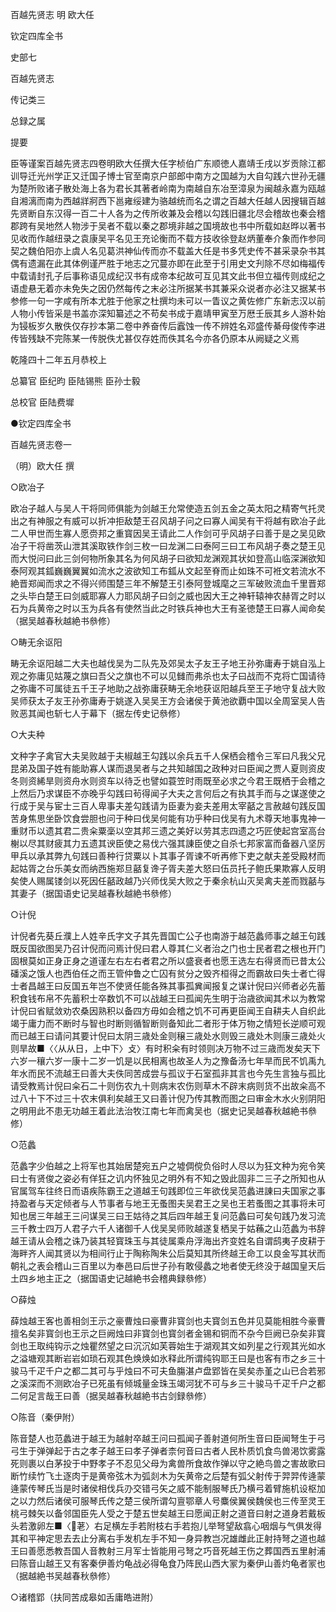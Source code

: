 <!-- { "loadSidebar": true } -->
百越先贤志 明 欧大任 


钦定四库全书 
  

史部七 
  

百越先贤志 
  

传记类三 
  

总録之属 
  

提要 
  

臣等谨案百越先贤志四卷明欧大任撰大任字桢伯广东顺徳人嘉靖壬戌以岁贡除江都训导迁光州学正又迁国子博士官至南京户部郎中南方之国越为大自勾践六世孙无疆为楚所败诸子散处海上各为君长其著者岭南为南越自东冶至漳泉为闽越永嘉为瓯越自湘漓而南为西越牂牁西下邕雍绥建为骆越统而名之谓之百越大任越人因搜辑百越先贤断自东汉得一百二十人各为之传所收兼及会稽以勾践旧疆北尽会稽故也秦会稽郡跨有吴地然人物涉于吴者不载以秦之郡境非越之国境故也书中所载如赵晔以著书见收而作越纽录之袁康吴平名见王充论衡而不载方技收徐登赵炳董奉介象而作参同契之魏伯阳亦上虞人名见葛洪神仙传而亦不载盖大任是书多凭史传不甚采录杂书其偶有遗漏在此其体例谨严胜于地志之冗蔓亦即在此至于引用史文刋除不尽如梅福传中载请封孔子后事称语见成纪汉书有成帝本纪故可互见其文此书但立福传则成纪之语虚悬无着亦未免失之因仍然每传之末必注所据某书其兼采众说者亦必注又据某书参修一句一字咸有所本尤胜于他家之杜撰均未可以一眚议之黄佐修广东新志汉以前人物小传皆采是书盖亦深知纂述之不苟矣书成于嘉靖甲寅至万厯壬辰其乡人游朴始为锓板岁久散佚仅存抄本第二卷中养奋传后蠧蚀一传不辨姓名邓盛传綦母俊传李进传皆残缺不完陈某一传脱佚尤甚仅存姓而佚其名今亦各仍原本从阙疑之义焉 
  

乾隆四十二年五月恭校上 
  

总纂官 臣纪昀 臣陆锡熊 臣孙士毅 
  

总校官 臣陆费墀 
  

●钦定四库全书 
  

百越先贤志卷一 
  

（明）欧大任 撰 
  

○欧冶子 
  

欧冶子越人与吴人干将同师俱能为剑越王允常使造五剑五金之英太阳之精寄气托灵出之有神服之有威可以折冲拒敌楚王召风胡子问之曰寡人闻吴有干将越有欧冶子此二人甲世而生寡人愿赍邦之重寳因吴王请此二人作剑可乎风胡子曰善于是之吴见欧冶子干将凿茨山泄其溪取铁作剑三枚一曰龙渊二曰泰阿三曰工布风胡子奏之楚王见而大悦问曰此三剑何物所象其名为何风胡子曰欲知龙渊观其状如登高山临深渊欲知泰阿观其鈲巍巍翼翼如流水之波欲知工布鈲从文起至脊而止如珠不可袵文若流水不絶晋郑闻而求之不得兴师围楚三年不解楚王引泰阿登城麾之三军破败流血千里晋郑之头毕白楚王曰剑威耶寡人力耶风胡子曰剑之威也因大王之神轩辕神农赫胥之时以石为兵黄帝之时以玉为兵各有使然当此之时铁兵神也大王有圣徳楚王曰寡人闻命矣（据吴越春秋越絶书叅修） 
  

○畴无余讴阳 
  

畴无余讴阳越二大夫也越伐吴为二队先及郊吴太子友王子地王孙弥庸寿于姚自泓上观之弥庸见姑蔑之旗曰吾父之旗也不可以见雠而弗杀也太子曰战而不克将亡国请待之弥庸不可属徒五千王子地助之战弥庸获畴无余地获讴阳越兵至王子地守复战大败吴师获太子友王孙弥庸寿于姚遂入吴吴王方会诸侯于黄池欲覇中国以全周室吴人告败恶其闻也斩七人于幕下（据左传史记叅修） 
  

○大夫种 
  

文种字子禽官大夫吴败越于夫椒越王勾践以余兵五千人保栖会稽令三军曰凡我父兄昆弟及国子姓有能助寡人谋而退吴者与之共知越国之政种对曰臣闻之贾人夏则资皮冬则资絺旱则资舟水则资车以待乏也譬如蓑笠时雨既至必求之今君王既栖于会稽之上然后乃求谋臣不亦晚乎勾践曰茍得闻子大夫之言何后之有执其手而与之谋遂使之行成于吴与宦士三百人卑事夫差勾践请为臣妻为妾夫差用太宰嚭之言赦越句践反国苦身焦思坐卧饮食尝胆也问于种曰伐吴何能有功乎种曰伐吴有九术尊天地事鬼神一重财币以遗其君二贵籴粟稁以空其邦三遗之美好以劳其志四遗之巧匠使起宫室高台榭以尽其财疲其力五遗其谀臣使之易伐六强其諌臣使之自杀七邦家富而备器八坚厉甲兵以承其弊九句践曰善种行贷粟以卜其事子胥谏不听再修下吏之献夫差受殿材而起姑胥之台乐美女而纳西施郑旦嚭复谗子胥夫差大怒曰伍员托子鲍氏果欺寡人反明矣使人赐属镂剑以死因任嚭政越乃兴师伐吴大败之于秦余杭山灭吴禽夫差而戮嚭与其妻子（据国语史记吴越春秋越絶书叅修） 
  

○计倪 
  

计倪者先葵丘濮上人姓辛氏字文子其先晋国亡公子也南游于越范蠡师事之越王句践既反国欲图吴乃召计倪而问焉计倪曰君人尊其仁义者治之门也士民者君之根也开门固根莫如正身正身之道谨左右左右者君之所以盛衰者也愿王选左右得贤而已昔太公磻溪之饿人也西伯任之而王管仲鲁之亡囚有贫分之毁齐桓得之而霸故曰失士者亡得士者昌越王曰反国五年岂不使贤任能各殊其事孤兾闻报复之谋计倪曰兴师者必先蓄积食钱布帛不先蓄积士卒数饥不可以战越王曰孤闻先生明于治歳欲闻其术以为教常计倪曰省赋敛劝农桑因熟积以备四方毋如会稽之饥不可再更臣闻王自耕夫人自织此竭于庸力而不断时与智也时断则循智断则备知此二者形于体万物之情短长逆顺可观而已越王曰请问其要计倪曰太阴三歳处金则穣三歳处水则毁三歳处木则康三歳处火则旱故■〈〈从从日，上中下〉攴〉有时积籴有时领则决万物不过三歳而发矣天下六岁一穰六岁一康十二岁一饥是以民相离也故圣人为之豫备汤七年旱而民不饥禹九年水而民不流越王曰善大夫佚同苦成尝与孤议于石室孤非其言也今先生言独与孤比请受教焉计倪曰籴石二十则伤农九十则病末农伤则草木不辟末病则货不出故籴高不过八十下不过三十农末俱利矣越王又曰善计倪乃传其教而图之曰审金木水火别阴阳之明用此不患无功越王着此法治牧江南七年而禽吴也（据史记吴越春秋越絶书叅修） 
  

○范蠡 
  

范蠡字少伯越之上将军也其始居楚宛五户之墟倜傥负俗时人尽以为狂文种为宛令笑曰士有贤俊之姿必有佯狂之讥内怀独见之明外有不知之毁此固非二三子之所知也从官属驾车往终日而语疾陈霸王之道越王句践即位三年欲伐吴范蠡进諌曰夫国家之事持盈者与天定倾者与人节事者与地王无蚤图夫吴君王之吴也王若蚤图之其事将未可知也居三年越王三问谋吴三曰王姑待之其后四年越王复问范蠡曰可矣句践乃发习流三千教士四万人君子六千人诸御千人伐吴吴师败越遂复栖吴于姑蘓之山范蠡为书辞越王请从会稽之诛乃装其轻寳珠玉与其徒属乘舟浮海出齐变姓名自谓鸱夷子皮耕于海畔齐人闻其贤以为相间行止于陶称陶朱公后莫知其所终越王命工以良金写其状而朝礼之表会稽山三百里以为奉邑曰后世子孙有敢侵蠡之地者使无终没于越国皇天后土四乡地主正之（据国语史记越絶书会稽典録叅修） 
  

○薛烛 
  

薛烛越王客也善相剑王示之豪曹烛曰豪曹非寳剑也夫寳剑五色并见莫能相胜今豪曹擅名矣非寳剑也王示之巨阙烛曰非寳剑也寳剑者金锡和铜而不杂今巨阙已杂矣非寳剑也王取纯钩示之烛瞿然望之曰沉沉如芙蓉始生于湖观其文如列星之行观其光如水之溢塘观其断岩岩如琐石观其色焕焕如氷释此所谓纯钩耶王曰是也客有市之乡三十骏马千疋千户之都二其可与乎烛曰不可夫鱼膓湛卢盘郢皆在吴矣赤堇之山已合若邪之溪深而不测欧冶子已死虽有倾城量金珠玉竭河犹不可与乡三十骏马千疋千户之都二何足言哉王曰善（据吴越春秋越絶书古剑録叅修） 
  

○陈音（秦伊附） 
  

陈音楚人也范蠡进于越王为越射卒越王问曰孤闻子善射道何所生音曰臣闻弩生于弓弓生于弹弹起于古之孝子越王曰孝子弹者柰何音曰古者人民朴质饥食鸟兽渇饮雾露死则裹以白茅投于中野孝子不忍见父母为禽兽所食故作弹以守之絶鸟兽之害故歌曰断竹续竹飞土逐肉于是黄帝弦木为弧剡木为矢黄帝之后楚有弧父射传于羿羿传逄蒙逄蒙传琴氏当是时诸侯相伐兵刅交错弓矢之威不能制服琴氏乃横弓着臂施机设枢加之以力然后诸侯可服琴氏传之楚三侯所谓勾亶鄂章人号麋侯翼侯魏侯也三传至灵王桃弓棘矢以备邻国臣先人受之于楚五世矣越王曰愿闻正射之道音曰射之道身若戴板头若激卵左■〈荖〉右足横左手若附枝右手若抱儿举弩望敌翕心咽烟与气俱发得其和平神定思去去止分离右手发机左手不知一身异教岂况雄雌此正射持弩之道也越王曰善愿悉教吾国人音教射三月军士皆能用弓弩之巧音死越王伤之葬国西五里射浦曰陈音山越王又有客秦伊善灼龟战必得龟食乃阵民山西大冡为秦伊山善灼龟者冡也（据越絶书吴越春秋叅修） 
  

○诸稽郢（扶同苦成皋如舌庸皓进附） 
  

